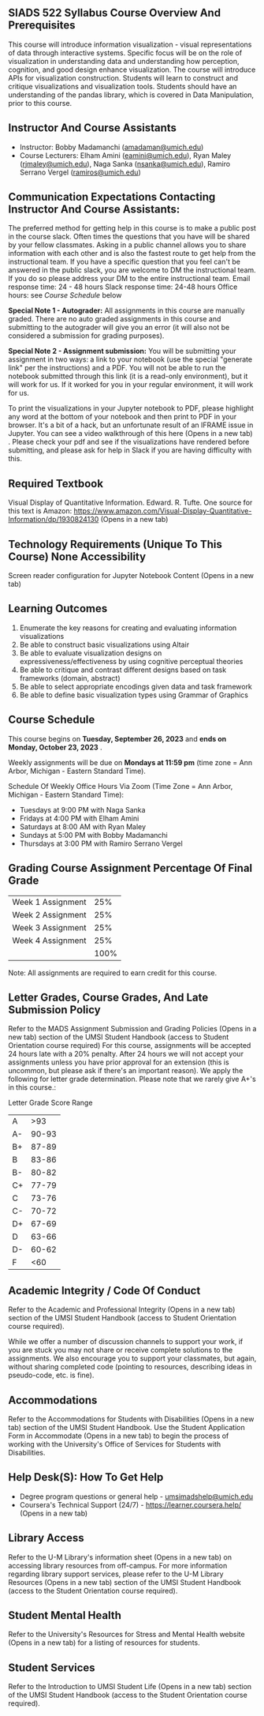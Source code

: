 ## SIADS 522 Syllabus Course Overview And Prerequisites

This course will introduce information visualization - visual representations of data through interactive systems. Specific focus will be on the role of visualization in understanding data and understanding how perception, cognition, and good design enhance visualization. The course will introduce APIs for visualization construction. Students will learn to construct and critique visualizations and visualization tools. Students should have an understanding of the pandas library, which is covered in Data Manipulation, prior to this course.

## Instructor And Course Assistants

- Instructor: Bobby Madamanchi (amadaman@umich.edu)
- Course Lecturers: Elham Amini (eamini@umich.edu), Ryan Maley (rjmaley@umich.edu), Naga Sanka (nsanka@umich.edu), Ramiro Serrano Vergel (ramiros@umich.edu)

## Communication Expectations Contacting Instructor And Course Assistants:

The preferred method for getting help in this course is to make a public post in the course slack. Often times the questions that you have will be shared by your fellow classmates. Asking in a public channel allows you to share information with each other and is also the fastest route to get help from the instructional team. If you have a specific question that you feel can't be answered in the public slack, you are welcome to DM the instructional team. If you do so please address your DM to the entire instructional team. Email response time: 24 - 48 hours Slack response time: 24-48 hours Office hours: see _Course Schedule_ below

**Special Note 1 - Autograder:** All assignments in this course are manually graded. There are no auto graded assignments in this course and submitting to the autograder will give you an error (it will also not be considered a submission for grading purposes).

**Special Note 2 - Assignment submission:** You will be submitting your assignment in two ways: a link to your notebook (use the special "generate link" per the instructions) and a PDF. You will not be able to run the notebook submitted through this link (it is a read-only environment), but it will work for us. If it worked for you in your regular environment, it will work for us.

To print the visualizations in your Jupyter notebook to PDF, please highlight any word at the bottom of your notebook and then print to PDF in your browser. It's a bit of a hack, but an unfortunate result of an IFRAME issue in Jupyter. You can see a video walkthrough of this here (Opens in a new tab) . Please check your pdf and see if the visualizations have rendered before submitting, and please ask for help in Slack if you are having difficulty with this.

## Required Textbook

Visual Display of Quantitative Information. Edward. R. Tufte. One source for this text is Amazon: https://www.amazon.com/Visual-Display-Quantitative-Information/dp/1930824130 (Opens in a new tab)

## Technology Requirements (Unique To This Course) None Accessibility

Screen reader configuration for Jupyter Notebook Content (Opens in a new tab)

## Learning Outcomes

1. Enumerate the key reasons for creating and evaluating information visualizations
2. Be able to construct basic visualizations using Altair
3. Be able to evaluate visualization designs on expressiveness/effectiveness by using cognitive perceptual theories
4. Be able to critique and contrast different designs based on task frameworks (domain, abstract)
5. Be able to select appropriate encodings given data and task framework
6. Be able to define basic visualization types using Grammar of Graphics

## Course Schedule

This course begins on **Tuesday, September 26, 2023** and **ends on Monday, October 23, 2023** .

Weekly assignments will be due on **Mondays at 11:59 pm** (time zone = Ann Arbor, Michigan - Eastern Standard Time).

Schedule Of Weekly Office Hours Via Zoom (Time Zone = Ann Arbor, Michigan - Eastern Standard Time):

- Tuesdays at 9:00 PM with Naga Sanka
- Fridays at 4:00 PM with Elham Amini
- Saturdays at 8:00 AM with Ryan Maley
- Sundays at 5:00 PM with Bobby Madamanchi
- Thursdays at 3:00 PM with Ramiro Serrano Vergel

## Grading Course Assignment Percentage Of Final Grade

|                   |      |
| ----------------- | ---- |
| Week 1 Assignment | 25%  |
| Week 2 Assignment | 25%  |
| Week 3 Assignment | 25%  |
| Week 4 Assignment | 25%  |
|                   | 100% |

Note: All assignments are required to earn credit for this course.

## Letter Grades, Course Grades, And Late Submission Policy

Refer to the MADS Assignment Submission and Grading Policies (Opens in a new tab) section of the UMSI Student Handbook (access to Student Orientation course required) For this course, assignments will be accepted 24 hours late with a 20% penalty. After 24 hours we will not accept your assignments unless you have prior approval for an extension (this is uncommon, but please ask if there's an important reason). We apply the following for letter grade determination. Please note that we rarely give A+'s in this course.:

Letter Grade Score Range

|     |       |
| --- | ----- |
| A   | >93   |
| A-  | 90-93 |
| B+  | 87-89 |
| B   | 83-86 |
| B-  | 80-82 |
| C+  | 77-79 |
| C   | 73-76 |
| C-  | 70-72 |
| D+  | 67-69 |
| D   | 63-66 |
| D-  | 60-62 |
| F   | <60   |

## Academic Integrity / Code Of Conduct

Refer to the Academic and Professional Integrity (Opens in a new tab) section of the UMSI Student Handbook (access to Student Orientation course required).

While we offer a number of discussion channels to support your work, if you are stuck you may not share or receive complete solutions to the assignments. We also encourage you to support your classmates, but again, without sharing completed code (pointing to resources, describing ideas in pseudo-code, etc. is fine).

## Accommodations

Refer to the Accommodations for Students with Disabilities (Opens in a new tab) section of the UMSI Student Handbook. Use the Student Application Form in Accommodate (Opens in a new tab) to begin the process of working with the University's Office of Services for Students with Disabilities.

## Help Desk(S): How To Get Help

- Degree program questions or general help - umsimadshelp@umich.edu
- Coursera's Technical Support (24/7) - https://learner.coursera.help/ (Opens in a new tab)

## Library Access

Refer to the U-M Library's information sheet (Opens in a new tab) on accessing library resources from off-campus. For more information regarding library support services, please refer to the U-M Library Resources (Opens in a new tab) section of the UMSI Student Handbook (access to the Student Orientation course required).

## Student Mental Health

Refer to the University's Resources for Stress and Mental Health website (Opens in a new tab) for a listing of resources for students.

## Student Services

Refer to the Introduction to UMSI Student Life (Opens in a new tab) section of the UMSI Student Handbook (access to the Student Orientation course required).
